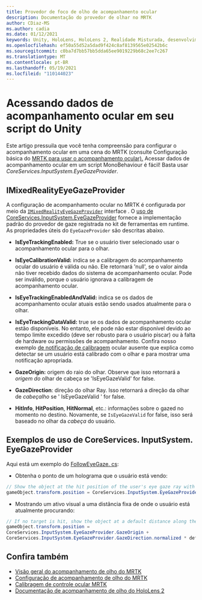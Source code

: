 ```yaml
---
title: Provedor de foco de olho de acompanhamento ocular
description: Documentação do provedor de olhar no MRTK
author: CDiaz-MS
ms.author: cadia
ms.date: 01/12/2021
keywords: Unity, HoloLens, HoloLens 2, Realidade Misturada, desenvolvimento, MRTK, EyeTracking, EyeGaze,
ms.openlocfilehash: ef50a55d52a5dad9f424c8af8139565e02542b6c
ms.sourcegitcommit: c0ba7d7bb57bb5dda65ee9019229b68c2ee7c267
ms.translationtype: MT
ms.contentlocale: pt-BR
ms.lasthandoff: 05/19/2021
ms.locfileid: "110144023"
---
```

# <a name="accessing-eye-tracking-data-in-your-unity-script"></a>Acessando dados de acompanhamento ocular em seu script do Unity

Este artigo pressuila que você tenha compreensão para configurar o acompanhamento ocular em uma cena do MRTK (consulte Configuração básica do [MRTK para usar o acompanhamento ocular).](eye-tracking-basic-setup.md)
Acessar dados de acompanhamento ocular em um script MonoBehaviour é fácil! Basta usar *CoreServices.InputSystem.EyeGazeProvider*.

## <a name="imixedrealityeyegazeprovider"></a>IMixedRealityEyeGazeProvider

A configuração de acompanhamento ocular no MRTK é configurada por meio da [`IMixedRealityEyeGazeProvider`](xref:Microsoft.MixedReality.Toolkit.Input.IMixedRealityEyeGazeProvider) interface . O [uso de CoreServices.InputSystem.EyeGazeProvider](eye-tracking-eye-gaze-provider.md) fornece a implementação padrão do provedor de gaze registrada no kit de ferramentas em runtime.
As propriedades úteis do `EyeGazeProvider` são descritas abaixo.

- **IsEyeTrackingEnabled:** True se o usuário tiver selecionado usar o acompanhamento ocular para o olhar.

- **IsEyeCalibrationValid:** indica se a calibragem do acompanhamento ocular do usuário é válida ou não.
Ele retornará 'null', se o valor ainda não tiver recebido dados do sistema de acompanhamento ocular.
Pode ser inválido, porque o usuário ignorava a calibragem de acompanhamento ocular.

- **IsEyeTrackingEnabledAndValid:** indica se os dados de acompanhamento ocular atuais estão sendo usados atualmente para o olhar.

- **IsEyeTrackingDataValid:** true se os dados de acompanhamento ocular estão disponíveis.
No entanto, ele pode não estar disponível devido ao tempo limite excedido (deve ser robusto para o usuário piscar) ou à falta de hardware ou permissões de acompanhamento.
Confira nosso exemplo [de notificação de calibragem](eye-tracking-is-user-calibrated.md) ocular ausente que explica como detectar se um usuário está calibrado com o olhar e para mostrar uma notificação apropriada.

- **GazeOrigin:** origem do raio do olhar.
Observe que isso retornará a *origem do* olhar de cabeça se 'IsEyeGazeValid' for false.

- **GazeDirection**: direção do olhar Ray.
Isso retornará a direção da olhar de *cabeçalho* se ' IsEyeGazeValid ' for false.

- **HitInfo**, **HitPosition**, **HitNormal**, etc.: informações sobre o gazed no momento no destino.
Novamente, se `IsEyeGazeValid` for false, isso será baseado no olhar da *cabeça* do usuário.

## <a name="examples-for-using-coreservicesinputsystemeyegazeprovider"></a>Exemplos de uso de CoreServices. InputSystem. EyeGazeProvider

Aqui está um exemplo do [FollowEyeGaze. cs](xref:Microsoft.MixedReality.Toolkit.Examples.Demos.EyeTracking.FollowEyeGaze):

- Obtenha o ponto de um holograma que o usuário está vendo:

```c#
// Show the object at the hit position of the user's eye gaze ray with the target.
gameObject.transform.position = CoreServices.InputSystem.EyeGazeProvider.HitPosition;
```

- Mostrando um ativo visual a uma distância fixa de onde o usuário está atualmente procurando:

```c#
// If no target is hit, show the object at a default distance along the gaze ray.
gameObject.transform.position =
CoreServices.InputSystem.EyeGazeProvider.GazeOrigin +
CoreServices.InputSystem.EyeGazeProvider.GazeDirection.normalized * defaultDistanceInMeters;
```

## <a name="see-also"></a>Confira também

- [Visão geral do acompanhamento de olho do MRTK](eye-tracking-main.md)
- [Configuração de acompanhamento de olho do MRTK](eye-tracking-basic-setup.md)
- [Calibragem de controle ocular MRTK](eye-tracking-is-user-calibrated.md)
- [Documentação de acompanhamento de olho do HoloLens 2](/windows/mixed-reality/eye-tracking)